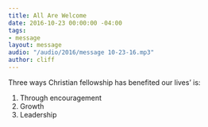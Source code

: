 ```yaml
---
title: All Are Welcome
date: 2016-10-23 00:00:00 -04:00
tags:
- message
layout: message
audio: "/audio/2016/message 10-23-16.mp3"
author: cliff
---
```


Three ways Christian fellowship has benefited our lives’ is:
  1. Through encouragement
  2. Growth
  3. Leadership
